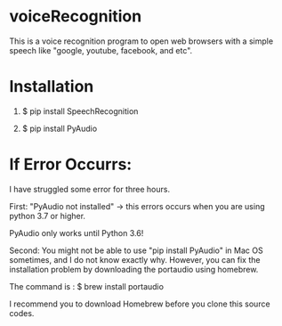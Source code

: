 # voiceRecognition
This is a voice recognition program to open web browsers with a simple speech like "google, youtube, facebook, and etc".



# Installation
1. $ pip install SpeechRecognition

2. $ pip install PyAudio

# If Error Occurrs:
I have struggled some error for three hours. 

First: "PyAudio not installed" -> this errors occurs when you are using python 3.7 or higher. 

PyAudio only works until Python 3.6!

Second: You might not be able to use "pip install PyAudio" in Mac OS sometimes, and I do not know exactly why. 
However, you can fix the installation problem by downloading the portaudio using homebrew.

The command is :
$ brew install portaudio

I recommend you to download Homebrew before you clone this source codes.


